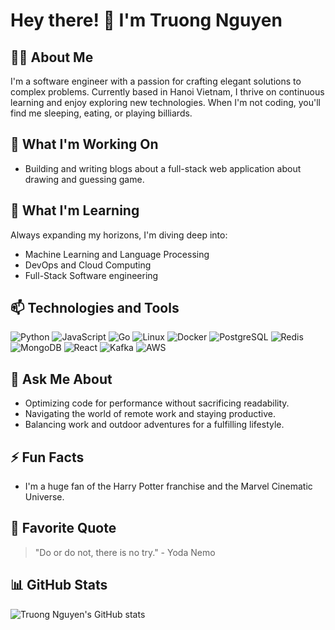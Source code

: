 # Hey there! 👋 I'm Truong Nguyen

## 👨‍💻 About Me

I'm a software engineer with a passion for crafting elegant solutions to complex problems. Currently based in Hanoi Vietnam, I thrive on continuous learning and enjoy exploring new technologies. When I'm not coding, you'll find me sleeping, eating, or playing billiards.

## 🔭 What I'm Working On

- Building and writing blogs about a full-stack web application about drawing and guessing game.

## 🌱 What I'm Learning

Always expanding my horizons, I'm diving deep into:

- Machine Learning and Language Processing
- DevOps and Cloud Computing
- Full-Stack Software engineering

## 📫 Technologies and Tools

![Python](https://img.shields.io/badge/Python-3776AB?style=flat-square&logo=python&logoColor=white)
![JavaScript](https://img.shields.io/badge/JavaScript-F7DF1E?style=flat-square&logo=javascript&logoColor=black)
![Go](https://img.shields.io/badge/Go-00ADD8?style=flat-square&logo=go&logoColor=white)
![Linux](https://img.shields.io/badge/Linux-FCC624?style=flat-square&logo=linux&logoColor=black)
![Docker](https://img.shields.io/badge/Docker-2496ED?style=flat-square&logo=docker&logoColor=white)
![PostgreSQL](https://img.shields.io/badge/PostgreSQL-4169E1?style=flat-square&logo=postgresql&logoColor=white)
![Redis](https://img.shields.io/badge/Redis-DC382D?style=flat-square&logo=redis&logoColor=white)
![MongoDB](https://img.shields.io/badge/MongoDB-47A248?style=flat-square&logo=mongodb&logoColor=white)
![React](https://img.shields.io/badge/React-61DAFB?style=flat-square&logo=react&logoColor=black)
![Kafka](https://img.shields.io/badge/Kafka-231F20?style=flat-square&logo=apache-kafka&logoColor=white)
![AWS](https://img.shields.io/badge/AWS-232F3E?style=flat-square&logo=amazon-aws&logoColor=white)

## 💬 Ask Me About

- Optimizing code for performance without sacrificing readability.
- Navigating the world of remote work and staying productive.
- Balancing work and outdoor adventures for a fulfilling lifestyle.

## ⚡ Fun Facts

- I'm a huge fan of the Harry Potter franchise and the Marvel Cinematic Universe.

## 🚀 Favorite Quote

>"Do or do not, there is no try." - Yoda Nemo

## 📊 GitHub Stats

![Truong Nguyen's GitHub stats](https://github-readme-stats.vercel.app/api?username=truongng201&show_icons=true&theme=radical)
